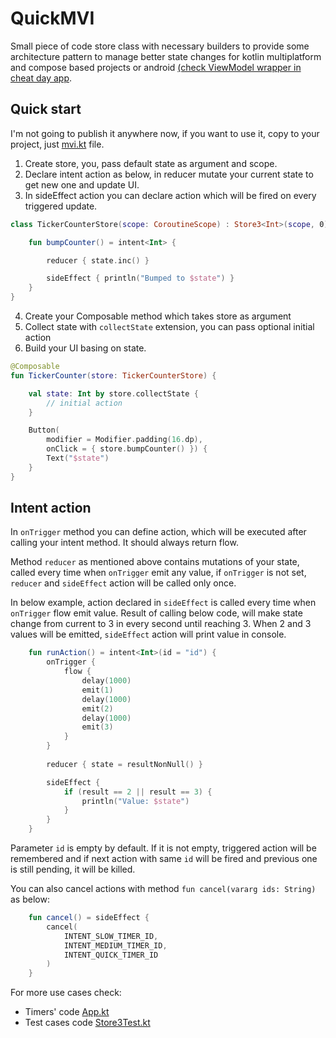 # QuickMVI

Small piece of code store class with necessary builders 
to provide some architecture pattern to manage better 
state changes for kotlin multiplatform and compose 
based projects or android 
[(check ViewModel wrapper in cheat day app](https://trello.com/b/6P8x5p9W/cheatday).

## Quick start

I'm not going to publish it anywhere now, if you want to use it, 
copy to your project, just [mvi.kt](common/commonMain/kotlin/com.marzec.mvi/mvi.kt) file.

1. Create store, you, pass default state as argument and scope.
2. Declare intent action as below, in reducer mutate your current state to get new one and update UI.
3. In sideEffect action you can declare action which will be fired on every triggered update.
```kotlin
class TickerCounterStore(scope: CoroutineScope) : Store3<Int>(scope, 0) {

    fun bumpCounter() = intent<Int> {

        reducer { state.inc() }

        sideEffect { println("Bumped to $state") }
    }
}
```
4. Create your Composable method which takes store as argument
5. Collect state with `collectState` extension, you can pass optional initial action
6. Build your UI basing on state.
```kotlin
@Composable
fun TickerCounter(store: TickerCounterStore) {

    val state: Int by store.collectState {
        // initial action
    }

    Button(
        modifier = Modifier.padding(16.dp),
        onClick = { store.bumpCounter() }) {
        Text("$state")
    }
}
```

## Intent action
In `onTrigger` method you can define action, which will be executed after calling your intent method.
It should always return flow. 

Method `reducer` as mentioned above contains mutations of your state, called every
time when `onTrigger` emit any value, if `onTrigger` is not set, `reducer` and `sideEffect` action will be called only 
once. 

In below example, action declared in `sideEffect` is called every time
when `onTrigger` flow emit value. Result of calling below code, will make state change
from current to 3 in every second until reaching 3. When 2 and 3 values
will be emitted, `sideEffect` action will print value in console.

```kotlin
    fun runAction() = intent<Int>(id = "id") {
        onTrigger {
            flow {
                delay(1000)
                emit(1)
                delay(1000)
                emit(2)
                delay(1000)
                emit(3)
            }
        }
    
        reducer { state = resultNonNull() }

        sideEffect { 
            if (result == 2 || result == 3) {
                println("Value: $state")
            }
        }
    }
```

Parameter `id` is empty by default. If it is not empty, triggered action will be 
remembered and if next action with same `id` will be fired and previous one is still 
pending, it will be killed.

You can also cancel actions with method `fun cancel(vararg ids: String)` as below:

```kotlin
    fun cancel() = sideEffect {
        cancel(
            INTENT_SLOW_TIMER_ID,
            INTENT_MEDIUM_TIMER_ID,
            INTENT_QUICK_TIMER_ID
        )
    }
```

For more use cases check:
 - Timers' code [App.kt](common/commonMain/kotlin/com.marzec.common/App.kt)
 - Test cases code [Store3Test.kt](common/commonTest/kotlin/com.marzec.mvi/Store3Test.kt)